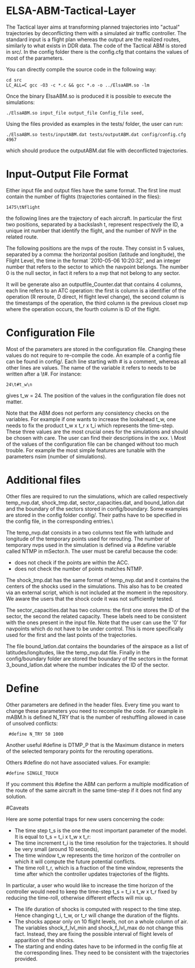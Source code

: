 # ELSA-ABM-Tactical-Layer

The Tactical layer aims at transforming planned trajectories into "actual" trajectories by deconflicting them with a simulated air traffic controller. The standard input is a flight plan whereas the output are the realized routes, similarly to what exists in DDR data. The code of the Tactical ABM is stored in src/. In the config folder there is the config.cfg that contains the values of most of the parameters.

You can directly compile the source code in the following way:

```
cd src
LC_ALL=C gcc -O3 -c *.c && gcc *.o -o ../ElsaABM.so -lm
```

Once the binary ElsaABM.so is produced it is possible to execute the simulations:

```
./ElsaABM.so input_file output_file Config_file seed,
```

Using the files provided as examples in the tests/ folder, the user can run:

```
./ElsaABM.so tests/inputABM.dat tests/outputABM.dat config/config.cfg 4967
```

which should produce the outputABM.dat file with deconflicted trajectories. 

# Input-Output File Format

Either input file and output files have the same format. The first line must contain the number of flights (trajectories contained in the files):
```
1475\tNflight
```

the following lines are the trajectory of each aircraft. In particular the first two positions, separated by a backslash t,  represent respectively the ID, a unique int number that identify the flight, and the number of NVP in the related route. 

The following positions are the nvps of the route. They consist in 5 values, separated by a comma: the horizontal position (latitude and longitude), the Flight Level, the time in the format `2010-05-06 10:20:32', and an integer number that refers to the sector to which the navpoint belongs. The number 0 is the null sector, in fact it refers to a nvp that not belong to any sector.

It will be generate also an outputfile_Counter.dat that contains 4 columns, each line refers to an ATC operation: the first is column is a identifier of the operation (R reroute, D direct, H flight level change), the second column is the timestamps of the operation, the third column is the previous closet nvp where the operation occurs, the fourth column is ID of the flight.

# Configuration File
Most of the parameters are stored in the configuration file. Changing these values do not require to re-compile the code. 
An example of a config file can be found in config/. Each line starting with # is a comment, whereas all other lines are values. The name of the variable it refers to needs to be written after a \t#. For instance:

```
24\t#t_w\n
```

gives t_w = 24. The position of the values in the configuration file does not matter.

Note that the ABM does not perform any consistency checks on the variables. For example if one wants to increase the lookahead t\_w, one needs to fix the product t_w x t_r x t_i which represents the time-step. These three values are the most crucial ones for the simulations and should be chosen with care. The user can find their descriptions in the xxx.
\\
Most of the values of the configuration file can be changed without too much trouble. For example the most simple features are tunable with the parameters nsim (number of simulations).


# Additional files

Other files are required to run the simulations, which are called respectively temp_nvp.dat, shock_tmp.dat,  sector_capacities.dat, and bound_latlon.dat and the boundary of the sectors stored in config/boundary. Some examples are stored in the config folder config/. Their paths have to be specified in the config file, in the corresponding entries.\\

The temp_nvp.dat consists in a two columns text file with latitude and longitude of the temporary points used for rerouting. The number of temporary nvps used in the simulation is defined via a #define variable called NTMP in mSector.h. The user must be careful because the code:
* does not check if the points are within the ACC. 
* does not check the number of points matches NTMP.

The shock_tmp.dat has the same format of temp_nvp.dat and it contains the centers of the shocks used in the simulations. This also has to be created via an external script, which is not included at the moment in the repository. We aware the users that the shock code it was not sufficiently tested.

The sector_capacities.dat has two columns: the first one stores the ID of the sector, the second the related capacity. These labels need to be consistent with the ones present in the input file. Note that the user can use the '0' for navpoints which do not have to be under control. This is more specifically used for the first and the last points of the trajectories.

The file bound_latlon.dat contains the boundaries of the airspace as a list of latitudes/longitudes, like the temp_nvp.dat file. Finally in the config/boundary folder are stored the boundary of the sectors in the format 3_bound_latlon.dat where the number indicates the ID of the sector.

# Define 

Other parameters are defined in the header files. Every time you want to change these parameters you need to recompile the code. For example in mABM.h is defined N_TRY that is the number of reshuffling allowed in case of unsolved conflicts:

```
 #define N_TRY 50 1000
```

Another useful #define is DTMP_P that is the Maximum distance in meters of the selected temporary points for the rerouting operations.

Others #define do not have associated values. For example:

```
#define SINGLE_TOUCH
```

If you comment this #define the ABM can perform a multiple modification of the route of the same aircraft in the same time-step if it does not find any solution.


#Caveats

Here are some potential traps for new users concerning the code:

* The time step t_s is the one the most important parameter of the model. It is equal to t_s = t_i x t_w x t_r:
* The time increment t_i is the time resolution for the trajectories. It should be very small (around 10 seconds),
* The time window t_w represents the time horizon of the controller on which it will compute the future potential conflicts.
* The time roll t_r, which is a fraction of the time window, represents the time after which the controller updates trajectories of the flights.

In particular, a user who would like to increase the time horizon of the controller would need to keep the time-step t_s = t_i x t_w x t_r fixed by reducing the time-roll, otherwise different effects will mix up.
* The life duration of shocks is computed with respect to the time step. Hence changing t_i, t_w, or t_r will change the duration of the flights.
* The shocks appear only on 10 flight levels, not on a whole column of air. The variables shock_f_lvl_min and shock_f_lvl_max do not change this fact. Instead, they are fixing the possible interval of flight levels of apparition of the shocks.
* The starting and ending dates have to be informed in the config file at the corresponding lines. They need to be consistent with the trajectories provided. 

